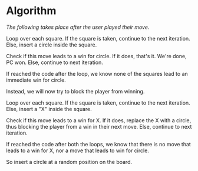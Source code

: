 # Algorithm

*The following takes place after the user played their move.*

Loop over each square. If the square is taken, continue to the next iteration.
Else, insert a circle inside the square.

Check if this move leads to a win for circle.
If it does, that's it. We're done, PC won.
Else, continue to next iteration.

If reached the code after the loop, we know none of the squares lead to an immediate win for circle.

Instead, we will now try to block the player from winning.

Loop over each square. If the square is taken, continue to the next iteration.
Else, insert a "X" inside the square.

Check if this move leads to a win for X.
If it does, replace the X with a circle, thus blocking the player from a win in their next move.
Else, continue to next iteration.

If reached the code after both the loops, we know that there is no move that leads to a win for X, nor a move that leads to win for circle.

So insert a circle at a random position on the board.

